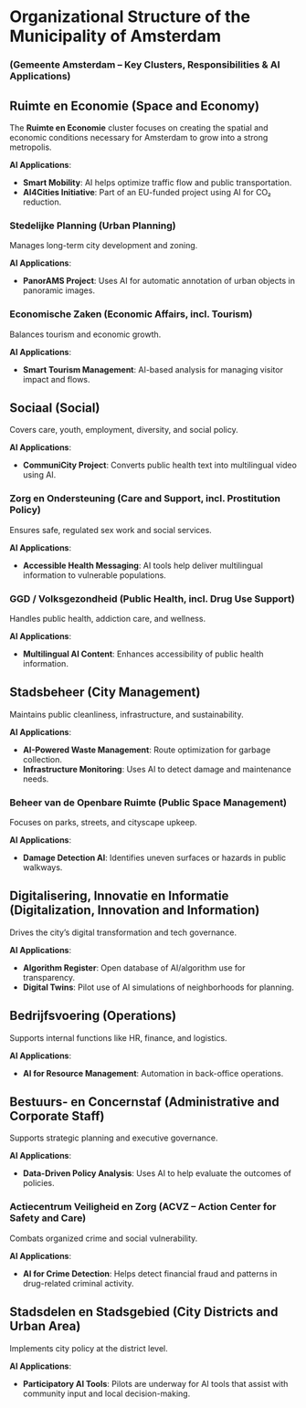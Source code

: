 
# Organizational Structure of the Municipality of Amsterdam  
### (Gemeente Amsterdam – Key Clusters, Responsibilities & AI Applications)

## Ruimte en Economie (Space and Economy)
The **Ruimte en Economie** cluster focuses on creating the spatial and economic conditions necessary for Amsterdam to grow into a strong metropolis.

**AI Applications**:
- **Smart Mobility**: AI helps optimize traffic flow and public transportation.
- **AI4Cities Initiative**: Part of an EU-funded project using AI for CO₂ reduction.

### Stedelijke Planning (Urban Planning)
Manages long-term city development and zoning.

**AI Applications**:
- **PanorAMS Project**: Uses AI for automatic annotation of urban objects in panoramic images.

### Economische Zaken (Economic Affairs, incl. Tourism)
Balances tourism and economic growth.

**AI Applications**:
- **Smart Tourism Management**: AI-based analysis for managing visitor impact and flows.

## Sociaal (Social)
Covers care, youth, employment, diversity, and social policy.

**AI Applications**:
- **CommuniCity Project**: Converts public health text into multilingual video using AI.

### Zorg en Ondersteuning (Care and Support, incl. Prostitution Policy)
Ensures safe, regulated sex work and social services.

**AI Applications**:
- **Accessible Health Messaging**: AI tools help deliver multilingual information to vulnerable populations.

### GGD / Volksgezondheid (Public Health, incl. Drug Use Support)
Handles public health, addiction care, and wellness.

**AI Applications**:
- **Multilingual AI Content**: Enhances accessibility of public health information.

## Stadsbeheer (City Management)
Maintains public cleanliness, infrastructure, and sustainability.

**AI Applications**:
- **AI-Powered Waste Management**: Route optimization for garbage collection.
- **Infrastructure Monitoring**: Uses AI to detect damage and maintenance needs.

### Beheer van de Openbare Ruimte (Public Space Management)
Focuses on parks, streets, and cityscape upkeep.

**AI Applications**:
- **Damage Detection AI**: Identifies uneven surfaces or hazards in public walkways.

## Digitalisering, Innovatie en Informatie (Digitalization, Innovation and Information)
Drives the city’s digital transformation and tech governance.

**AI Applications**:
- **Algorithm Register**: Open database of AI/algorithm use for transparency.
- **Digital Twins**: Pilot use of AI simulations of neighborhoods for planning.

## Bedrijfsvoering (Operations)
Supports internal functions like HR, finance, and logistics.

**AI Applications**:
- **AI for Resource Management**: Automation in back-office operations.

## Bestuurs- en Concernstaf (Administrative and Corporate Staff)
Supports strategic planning and executive governance.

**AI Applications**:
- **Data-Driven Policy Analysis**: Uses AI to help evaluate the outcomes of policies.

### Actiecentrum Veiligheid en Zorg (ACVZ – Action Center for Safety and Care)
Combats organized crime and social vulnerability.

**AI Applications**:
- **AI for Crime Detection**: Helps detect financial fraud and patterns in drug-related criminal activity.

## Stadsdelen en Stadsgebied (City Districts and Urban Area)
Implements city policy at the district level.

**AI Applications**:
- **Participatory AI Tools**: Pilots are underway for AI tools that assist with community input and local decision-making.
